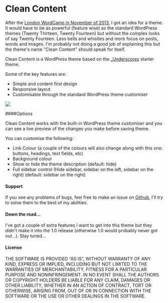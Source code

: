 Clean Content
===

After the [London WordCamp in November of 2013](http://2013.london.wordcamp.org/), I got an idea for a theme. It would have to be as powerful (feature wise) as the standard WordPress themes (Twenty Thirteen, Twenty Fourteen) but without the complex looks of say Twenty Fourteen. Less bells and whistles and more focus on posts, words and images. I'm probably not doing a good job of explaining this but the theme's name "Clean Content" should speak for itself.

Clean Content is a WordPress theme based on the [_Underscores](http://underscores.me) starter theme.

Some of the key features are:

* Simple and content first design
* Responsive layout
* Customisable through the standard WordPress theme customiser

![](https://raw2.github.com/On-Edge/wp-clean-content/develop/screenshot.png)


####Options

Clean Content works with the built-in WordPress theme customiser and you can see a live preview of the changes you make before saving theme. 

You can customise the following:

* Link Colour (a couple of the colours will also change along with this one: buttons, headings, text fields, etc)
* Background colour
* Show or hide the theme description (default: hide)
* Full sidebar control (Hide sidebar, sidebar on the left, sidebar on the right) (default: sidebar on the right)


#### Support

If you see any problems of bugs, feel free to make an issue on [Github](https://github.com/On-Edge/wp-clean-content), I'll try to solve them to the best of my abilities.

#### Down the road...

I've got a couple of extra features I want to get into this theme but they didn't make it into the 1.0 release (otherwise 1.0 would probably never got out...). Stay tuned...

#### License

THE SOFTWARE IS PROVIDED “AS IS”, WITHOUT WARRANTY OF ANY KIND, EXPRESS OR IMPLIED, INCLUDING BUT NOT LIMITED TO THE WARRANTIES OF MERCHANTABILITY, FITNESS FOR A PARTICULAR PURPOSE AND NONINFRINGEMENT. IN NO EVENT SHALL THE AUTHORS OR COPYRIGHT HOLDERS BE LIABLE FOR ANY CLAIM, DAMAGES OR OTHER LIABILITY, WHETHER IN AN ACTION OF CONTRACT, TORT OR OTHERWISE, ARISING FROM, OUT OF OR IN CONNECTION WITH THE SOFTWARE OR THE USE OR OTHER DEALINGS IN THE SOFTWARE.